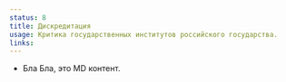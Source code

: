 ```yaml
---
status: 8
title: Дискредитация
usage: Критика государственных институтов российского государства.
links: 
---
```



- Бла Бла, это MD контент.